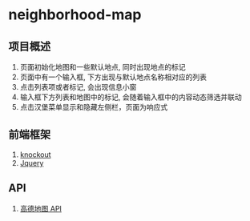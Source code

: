 # neighborhood-map

## 项目概述

1. 页面初始化地图和一些默认地点, 同时出现地点的标记
2. 页面中有一个输入框, 下方出现与默认地点名称相对应的列表
3. 点击列表项或者标记, 会出现信息小窗
4. 输入框下方列表和地图中的标记, 会随着输入框中的内容动态筛选并联动
5. 点击汉堡菜单显示和隐藏左侧栏，页面为响应式

## 前端框架

1. [knockout](http://knockoutjs.com/)
2. [Jquery](https://jquery.com/)

## API

1. [高德地图 API](http://lbs.amap.com/)